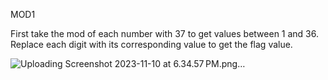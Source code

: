 MOD1

First take the mod of each number with 37 to get values between 1 and 36. Replace each digit with its corresponding value to get the flag value.

![Uploading Screenshot 2023-11-10 at 6.34.57 PM.png…]()
